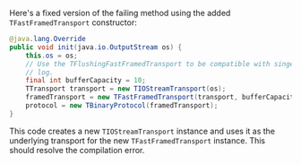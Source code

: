 Here's a fixed version of the failing method using the added `TFastFramedTransport` constructor:

```java
@java.lang.Override
public void init(java.io.OutputStream os) {
    this.os = os;
    // Use the TFlushingFastFramedTransport to be compatible with singer_thrift
    // log.
    final int bufferCapacity = 10;
    TTransport transport = new TIOStreamTransport(os);
    framedTransport = new TFastFramedTransport(transport, bufferCapacity);
    protocol = new TBinaryProtocol(framedTransport);
}
```

This code creates a new `TIOStreamTransport` instance and uses it as the underlying transport for the new `TFastFramedTransport` instance. This should resolve the compilation error.